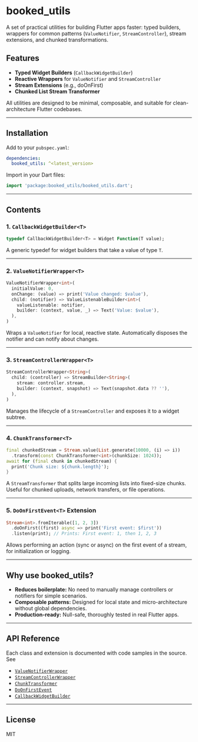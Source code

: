 # booked_utils

A set of practical utilities for building Flutter apps faster: typed builders, wrappers for common patterns (`ValueNotifier`, `StreamController`), stream extensions, and chunked transformations.

## Features

- **Typed Widget Builders** (`CallbackWidgetBuilder`)
- **Reactive Wrappers** for `ValueNotifier` and `StreamController`
- **Stream Extensions** (e.g., doOnFirst)
- **Chunked List Stream Transformer**

All utilities are designed to be minimal, composable, and suitable for clean-architecture Flutter codebases.

---

## Installation

Add to your `pubspec.yaml`:

```yaml
dependencies:
  booked_utils: ^<latest_version>
```

Import in your Dart files:

```dart
import 'package:booked_utils/booked_utils.dart';
```

---

## Contents

### 1. `CallbackWidgetBuilder<T>`

```dart
typedef CallbackWidgetBuilder<T> = Widget Function(T value);
```

A generic typedef for widget builders that take a value of type `T`.

---

### 2. `ValueNotifierWrapper<T>`

```dart
ValueNotifierWrapper<int>(
  initialValue: 0,
  onChange: (value) => print('Value changed: $value'),
  child: (notifier) => ValueListenableBuilder<int>(
    valueListenable: notifier,
    builder: (context, value, _) => Text('Value: $value'),
  ),
)
```

Wraps a `ValueNotifier` for local, reactive state. Automatically disposes the notifier and can notify about changes.

---

### 3. `StreamControllerWrapper<T>`

```dart
StreamControllerWrapper<String>(
  child: (controller) => StreamBuilder<String>(
    stream: controller.stream,
    builder: (context, snapshot) => Text(snapshot.data ?? ''),
  ),
)
```

Manages the lifecycle of a `StreamController` and exposes it to a widget subtree.

---

### 4. `ChunkTransformer<T>`

```dart
final chunkedStream = Stream.value(List.generate(10000, (i) => i))
  .transform(const ChunkTransformer<int>(chunkSize: 1024));
await for (final chunk in chunkedStream) {
  print('Chunk size: ${chunk.length}');
}
```

A `StreamTransformer` that splits large incoming lists into fixed-size chunks. Useful for chunked uploads, network transfers, or file operations.

---

### 5. `DoOnFirstEvent<T>` Extension

```dart
Stream<int>.fromIterable([1, 2, 3])
  .doOnFirst((first) async => print('First event: $first'))
  .listen(print); // Prints: First event: 1, then 1, 2, 3
```

Allows performing an action (sync or async) on the first event of a stream, for initialization or logging.

---

## Why use booked_utils?

- **Reduces boilerplate:** No need to manually manage controllers or notifiers for simple scenarios.
- **Composable patterns:** Designed for local state and micro-architecture without global dependencies.
- **Production-ready:** Null-safe, thoroughly tested in real Flutter apps.

---

## API Reference

Each class and extension is documented with code samples in the source. See  

- [`ValueNotifierWrapper`](./lib/wrappers/value_notifier_wrapper.dart)  
- [`StreamControllerWrapper`](./lib/wrappers/stream_controller_wrapper.dart)  
- [`ChunkTransformer`](./lib/transformers/chunk_transformer.dart)  
- [`DoOnFirstEvent`](./lib/extensions/do_on_first_event.dart)  
- [`CallbackWidgetBuilder`](./lib/typedefs/callback_widget_builder.dart)

---

## License

MIT
